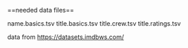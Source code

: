 ==needed data files==

name.basics.tsv
title.basics.tsv
title.crew.tsv
title.ratings.tsv

data from https://datasets.imdbws.com/


